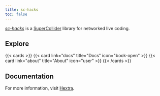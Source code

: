 ```yaml
---
title: sc-hacks 
toc: false
---
```


[*sc-hacks*](https://github.com/iani/sc-hacks-redux) is a [SuperCollider](https://supercollider.github.io/) library for networked live coding.

## Explore

{{< cards >}}
  {{< card link="docs" title="Docs" icon="book-open" >}}
  {{< card link="about" title="About" icon="user" >}}
{{< /cards >}}

## Documentation

For more information, visit [Hextra](https://imfing.github.io/hextra).
